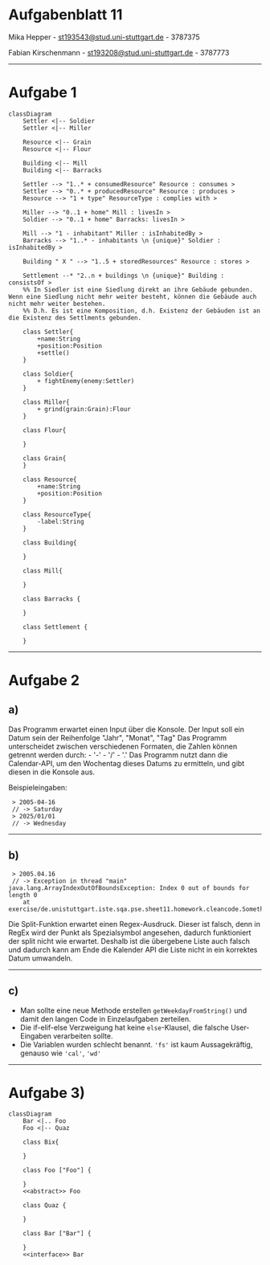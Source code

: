 # Aufgabenblatt 11
Mika Hepper - st193543@stud.uni-stuttgart.de - 3787375

Fabian Kirschenmann - st193208@stud.uni-stuttgart.de - 3787773

---

# Aufgabe 1
```mermaid
classDiagram
    Settler <|-- Soldier
    Settler <|-- Miller
    
    Resource <|-- Grain
    Resource <|-- Flour   
    
    Building <|-- Mill
    Building <|-- Barracks
        
    Settler --> "1..* + consumedResource" Resource : consumes >
    Settler --> "0..* + producedResource" Resource : produces >
    Resource --> "1 + type" ResourceType : complies with >

    Miller --> "0..1 + home" Mill : livesIn >
    Soldier --> "0..1 + home" Barracks: livesIn >
    
    Mill --> "1 - inhabitant" Miller : isInhabitedBy >
    Barracks --> "1..* - inhabitants \n {unique}" Soldier : isInhabitedBy >
    
    Building " X " --> "1..5 + storedResources" Resource : stores >
    
    Settlement --* "2..n + buildings \n {unique}" Building : consistsOf >
    %% In Siedler ist eine Siedlung direkt an ihre Gebäude gebunden. Wenn eine Siedlung nicht mehr weiter besteht, können die Gebäude auch nicht mehr weiter bestehen.
    %% D.h. Es ist eine Komposition, d.h. Existenz der Gebäuden ist an die Existenz des Settlments gebunden.

    class Settler{
        +name:String
        +position:Position
        +settle()
    }

    class Soldier{
        + fightEnemy(enemy:Settler)
    }
    
    class Miller{
        + grind(grain:Grain):Flour
    }
    
    class Flour{
        
    }

    class Grain{
    }

    class Resource{
        +name:String
        +position:Position
    }

    class ResourceType{
        -label:String
    }
    
    class Building{
        
    }
    
    class Mill{
        
    }
    
    class Barracks {
        
    }
    
    class Settlement {
        
    }
```

---

# Aufgabe 2
## a)
Das Programm erwartet einen Input über die Konsole.
Der Input soll ein Datum sein der Reihenfolge "Jahr", "Monat", "Tag" 
Das Programm unterscheidet zwischen verschiedenen Formaten, die Zahlen können getrennt werden durch:
    - '-'
    - '/'
    - '.'
Das Programm nutzt dann die Calendar-API, um den Wochentag dieses Datums zu ermitteln, und gibt diesen in die Konsole aus.

Beispieleingaben:
```Commandline
 > 2005-04-16 
 // -> Saturday
 > 2025/01/01 
 // -> Wednesday 
```

---

## b)

```Commandline
 > 2005.04.16
 // -> Exception in thread "main" java.lang.ArrayIndexOutOfBoundsException: Index 0 out of bounds for length 0
	at exercise/de.unistuttgart.iste.sqa.pse.sheet11.homework.cleancode.SomethingWithCalendars.main(SomethingWithCalendars.java:30)
```

Die Split-Funktion erwartet einen Regex-Ausdruck. Dieser ist falsch, denn
in RegEx wird der Punkt als Spezialsymbol angesehen, dadurch funktioniert der split nicht wie erwartet.
Deshalb ist die übergebene Liste auch falsch und dadurch kann am Ende die Kalender API die Liste nicht in ein korrektes Datum umwandeln.

---

## c)
 - Man sollte eine neue Methode erstellen `getWeekdayFromString()` und damit den langen Code in Einzelaufgaben zerteilen.
 - Die if-elif-else Verzweigung hat keine `else`-Klausel, die falsche User-Eingaben verarbeiten sollte.
 - Die Variablen wurden schlecht benannt. `'fs'` ist kaum Aussagekräftig, genauso wie `'cal'`, `'wd'`

---

# Aufgabe 3)

```mermaid
classDiagram
    Bar <|.. Foo
    Foo <|-- Quaz

    class Bix{
    
    }

    class Foo ["Foo"] {
    
    }   
    <<abstract>> Foo

    class Quaz {
    
    }

    class Bar ["Bar"] {
    
    }
    <<interface>> Bar
```